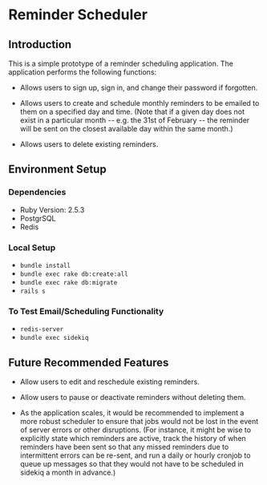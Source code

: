 # Reminder Scheduler

## Introduction

This is a simple prototype of a reminder scheduling application. The application performs the following functions:

* Allows users to sign up, sign in, and change their password if forgotten.

* Allows users to create and schedule monthly reminders to be emailed to them on a specified day and time. (Note that if a given day does not exist in a particular month -- e.g. the 31st of February -- the reminder will be sent on the closest available day within the same month.)

* Allows users to delete existing reminders.


## Environment Setup

### Dependencies

* Ruby Version: 2.5.3
* PostgrSQL
* Redis

### Local Setup

* `bundle install`
* `bundle exec rake db:create:all`
* `bundle exec rake db:migrate`
* `rails s`

### To Test Email/Scheduling Functionality

* `redis-server`
* `bundle exec sidekiq`


## Future Recommended Features

* Allow users to edit and reschedule existing reminders.

* Allow users to pause or deactivate reminders without deleting them.

* As the application scales, it would be recommended to implement a more robust scheduler to ensure that jobs would not be lost in the event of server errors or other disruptions. (For instance, it might be wise to explicitly state which reminders are active, track the history of when reminders have been sent so that any missed reminders due to intermittent errors can be re-sent, and run a daily or hourly cronjob to queue up messages so that they would not have to be scheduled in sidekiq a month in advance.)



